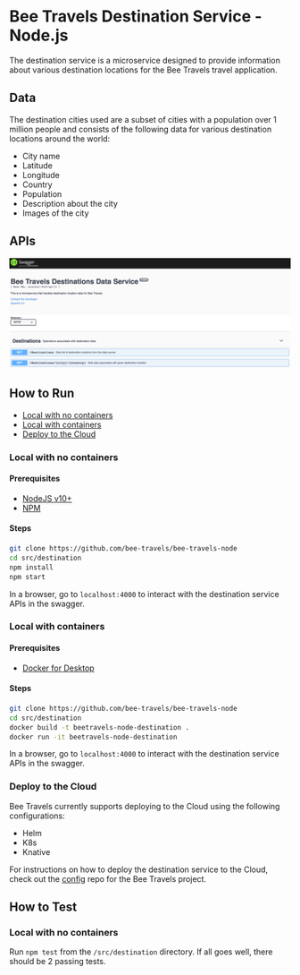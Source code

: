 # Bee Travels Destination Service - Node.js

The destination service is a microservice designed to provide information about various destination locations for the Bee Travels travel application.

## Data

The destination cities used are a subset of cities with a population over 1 million people and consists of the following data for various destination locations around the world:

* City name
* Latitude
* Longitude
* Country
* Population
* Description about the city
* Images of the city

## APIs

![](readme-images/apis.jpg)

## How to Run

* [Local with no containers](#local-with-no-containers)
* [Local with containers](#local-with-containers)
* [Deploy to the Cloud](#deploy-to-the-cloud)

### Local with no containers

#### Prerequisites

* [NodeJS v10+](https://nodejs.org/en/download/)
* [NPM](https://www.npmjs.com/get-npm)

#### Steps

```bash
git clone https://github.com/bee-travels/bee-travels-node
cd src/destination
npm install
npm start
```

In a browser, go to `localhost:4000` to interact with the destination service APIs in the swagger.

### Local with containers

#### Prerequisites

* [Docker for Desktop](https://www.docker.com/products/docker-desktop)

#### Steps

```bash
git clone https://github.com/bee-travels/bee-travels-node
cd src/destination
docker build -t beetravels-node-destination .
docker run -it beetravels-node-destination
```

In a browser, go to `localhost:4000` to interact with the destination service APIs in the swagger.

### Deploy to the Cloud

Bee Travels currently supports deploying to the Cloud using the following configurations:

* Helm
* K8s
* Knative

For instructions on how to deploy the destination service to the Cloud, check out the [config](https://github.com/bee-travels/config) repo for the Bee Travels project.

## How to Test

### Local with no containers

Run `npm test` from the `/src/destination` directory. If all goes well, there should be 2 passing tests.